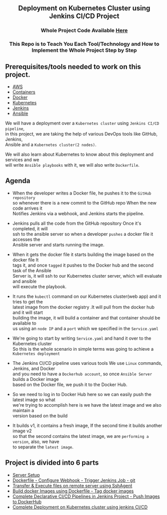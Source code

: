 <div align="center">

## Deployment on Kubernetes Cluster using Jenkins CI/CD Project


### Whole Project Code Available [Here](https://github.com/Krishnamohan-Yerrabilli/jenkins-pipeline)

### This Repo is to Teach You Each Tool/Technology and How to Implement the Whole Project Step by Step 

</div>

## Prerequisites/tools needed to work on this project. 
 
- [AWS](https://github.com/awsdocs/amazon-ec2-user-guide/blob/master/doc_source/EC2_GetStarted.md)
- [Containers](https://www.redhat.com/en/topics/containers/whats-a-linux-container)
- [Docker](https://docs.docker.com/get-started/overview/)
- [Kubernetes](https://github.com/Krishnamohan-Yerrabilli/Kubernetes-hands-on)
- [Jenkins](https://www.jenkins.io/doc/tutorials/)
- [Ansible](https://docs.ansible.com/ansible/latest/getting_started/index.html)

We will have a deployment over a `Kubernetes cluster` using `Jenkins CI/CD pipeline`,  <br>
in this project, we are taking the help of various DevOps tools like GitHub, Jenkins, <br>
Ansible and a `Kubernetes cluster(2 nodes)`.

We will also learn about Kubernetes to know about this deployment and services and we  <br>
will write `Ansible playbooks` with it, we will also write `Dockerfile`.

## Agenda 

 - When the developer writes a Docker file, he pushes it to the `GitHub repository`  <br>
   so whenever there is a new commit to the GitHub repo When the new code arrives it  <br>
   Notifies Jenkins via a webhook, and Jenkins starts the pipeline.

 - Jenkins pulls all the code from the GitHub repository Once it's completed, it will <br>
  ssh to the ansible server so when a developer `pushes` a docker file it accesses the  <br>
  Ansible server and starts running the image.

 - When it gets the docker file it starts building the image based on the docker file It  <br>
  tags it, and once `tagged` it pushes to the Docker hub and the second task of the Ansible  <br>
  Server is, it will ssh to our Kubernetes cluster server, which will evaluate and ansible  <br>
  will execute the playbook.

 - It runs the `kubectl` command on our Kubernetes cluster(web app) and it tries to get the  <br>
  latest image from the docker registry .It will pull from the docker hub and it will start <br>
  building the image, it will build a container and that container should be available to <br>
  us using an `node IP` and a `port` which we specified in the `Service.yaml`

 - We're going to start by writing `Service.yaml` and hand it over to the Kubernetes cluster <br>
  So this is the whole scenario in simple terms was going to achieve a `Kubernetes deployment`

 - The Jenkins CI/CD pipeline uses various tools We use `Linux` commands, Jenkins, and Docker <br>
   and you need to have a `Dockerhub account`, so once `Ansible Server` builds a Docker image <br>
   based on the Docker file, we push it to the Docker Hub.

 - So we need to log in to Docker Hub here so we can easily push the latest image so what  <br>
   we're trying to accomplish here is we have the latest image and we also maintain a <br>
   version based on the build

 - It builds v1, it contains a fresh image, If the second time it builds another image v2 <br>
 so that the second contains the latest image, we are `performing a version`, also, we have <br>
 to separate the `latest image`.
 
## Project is divided into 6 parts

- [Server Setup](https://github.com/Anshul1128/Github_Project1/tree/main/Server%20Setup) 
- [Dockerfile - Configure Webhook - Trigger Jenkins Job - git](https://github.com/Anshul1128/Github_Project1/tree/main/Dockerfile%20-%20Configure%20Webhook%20-%20Trigger%20Jenkins%20Job%20-%20git) 
- [Transfer & Execute files on remote server using SshAgent](https://github.com/Anshul1128/Github_Project1/tree/main/Transfer%20%26%20Execute%20files%20on%20remote%20server%20using%20SshAgent)
- [Build docker Images using Dockerfile - Tag docker images](https://github.com/Anshul1128/Github_Project1/tree/main/Build%20docker%20Images%20using%20Dockerfile%20-%20Tag%20docker%20images)
- [Complete Declarative CI/CD Pipelines in Jenkins Project - Push Images to DockerHub](https://github.com/Anshul1128/Github_Project1/tree/main/Complete%20Declarative%20CI-CD%20Pipelines%20in%20Jenkins%20Project%20-%20Push%20Images%20to%20DockerHub)
- [Complete Deployment on Kubernetes cluster using jenkins CI/CD](https://github.com/Anshul1128/Github_Project1/tree/main/Complete%20Deployment%20on%20Kubernetes%20cluster%20using%20jenkins%20CI-CD)

